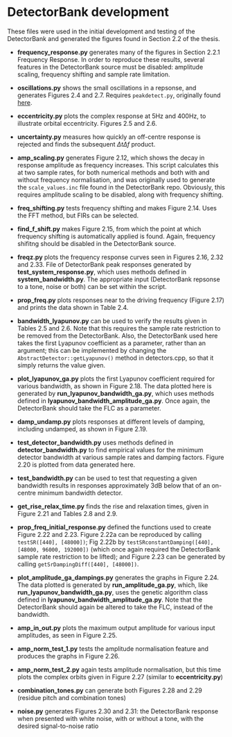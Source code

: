 # DetectorBank development

These files were used in the initial development and testing of the DetectorBank
and generated the figures found in Section 2.2 of the thesis.

- **frequency_response.py** generates many of the figures in Section 2.2.1 
Frequency Response. In order to reproduce these results, several features in the 
DetectorBank source must be disabled: amplitude scaling, frequency shifting and 
sample rate limitation.

- **oscillations.py** shows the small oscillations in a repsonse, and generates 
Figures 2.4 and 2.7. Requires `peakdetect.py`, originally found 
[here](https://gist.github.com/endolith/250860#file-peakdetect-py).

- **eccentricity.py** plots the complex response at 5Hz and 400Hz, to illustrate
orbital eccentricity. Figures 2.5 and 2.6.

- **uncertainty.py** measures how quickly an off-centre response is rejected and 
finds the subsequent $\Delta t \Delta f$ product.

- **amp_scaling.py** generates Figure 2.12, which shows the decay in response amplitude
 as frequency increases. This script calculates this at two sample rates, for both
 numerical methods and both with and without frequency normalisation, and was originally
 used to generate the `scale_values.inc` file found in the DetectorBank repo.
 Obviously, this requires amplitude scaling to be disabled, along with frequency shifting.
 
- **freq_shifting.py** tests frequency shifting and makes Figure 2.14. 
Uses the FFT method, but FIRs can be selected.

- **find_f_shift.py** makes Figure 2.15, from which the point at which frequency shifting
is automatically applied is found. Again, frequency shifitng should be disabled in the 
DetectorBank source.
 
- **freqz.py** plots the frequency response curves seen in Figures 2.16, 2.32 and 2.33. 
File of DetectorBank peak responses generated by **test_system_response.py**, which uses
methods defined in **system_bandwidth.py**.
The appropriate input (DetectorBank repsonse to a tone, noise or both) can be set within
the script.

- **prop_freq.py** plots responses near to the driving frequency (Figure 2.17) and prints
the data shown in Table 2.4.

- **bandwidth_lyapunov.py** can be used to verify the results given in Tables 2.5 and 2.6.
Note that this requires the sample rate restriction to be removed from the DetectorBank.
Also, the DetectorBank used here takes the first Lyapunov coefficient as a parameter, rather
than an argument; this can be implemented by changing the `AbstractDetector::getLyapunov()`
method in detectors.cpp, so that it simply returns the value given.

- **plot_lyapunov_ga.py** plots the first Lyapunov coefficient required for various bandwidth,
as shown in Figure 2.18. The data plotted here is generated by **run_lyapunov_bandwidth_ga.py**,
which uses methods defined in **lyapunov_bandwidth_amplitude_ga.py**. Once again, the DetectorBank
should take the FLC as a parameter.

- **damp_undamp.py** plots responses at different levels of damping, including undamped, as shown
in Figure 2.19.

- **test_detector_bandwidth.py** uses methods defined in **detector_bandwidth.py** to find empirical
values for the minimum detector bandwidth at various sample rates and damping factors. Figure 2.20
is plotted from data generated here.

- **test_bandwidth.py** can be used to test that requesting a given bandwidth results in responses 
approximately 3dB below that of an on-centre minimum bandwidth detector.

- **get_rise_relax_time.py** finds the rise and relaxation times, given in Figure 2.21 and Tables 2.8
and 2.9.

- **prop_freq_initial_response.py** defined the functions used to create Figure 2.22 and 2.23. 
Figure 2.22a can be reproduced by calling `testSR([440], [48000])`; Fig 2.22b by 
`testSRconstantDamping([440], [48000, 96000, 192000])` (which once again required the DetectorBank 
sample rate restriction to be lifted); and Figure 2.23 can be generated by calling
`getSrDampingDiff([440], [48000])`.

- **plot_amplitude_ga_dampings.py** generates the graphs in Figure 2.24. The data plotted is generated
by **run_amplitude_ga.py**, which, like **run_lyapunov_bandwidth_ga.py**, uses the genetic algorithm
class defined in **lyapunov_bandwidth_amplitude_ga.py**. Note that the DetectorBank should again be
altered to take the FLC, instead of the bandwidth.

- **amp_in_out.py** plots the maximum output amplitude for various input amplitudes, as seen in Figure 2.25.

- **amp_norm_test_1.py** tests the amplitude normalisation feature and produces the graphs in Figure 2.26.

- **amp_norm_test_2.py** again tests amplitude normalisation, but this time plots the complex orbits 
given in Figure 2.27 (similar to **eccentricity.py**) 

- **combination_tones.py** can generate both Figures 2.28 and 2.29 (residue pitch and combination tones)

- **noise.py** generates Figures 2.30 and 2.31: the DetectorBank response when presented with white noise, 
with or without a tone, with the desired signal-to-noise ratio
